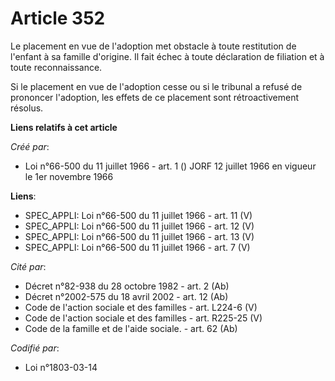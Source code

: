 # Article 352

Le placement en vue de l'adoption met obstacle à toute restitution de l'enfant à sa famille d'origine. Il fait échec à toute
déclaration de filiation et à toute reconnaissance.

Si le placement en vue de l'adoption cesse ou si le tribunal a refusé de prononcer l'adoption, les effets de ce placement
sont rétroactivement résolus.

**Liens relatifs à cet article**

_Créé par_:

  - Loi n°66-500 du 11 juillet 1966 - art. 1 () JORF 12 juillet 1966 en vigueur le 1er novembre 1966

**Liens**:

  - SPEC_APPLI: Loi n°66-500 du 11 juillet 1966 - art. 11 (V)
  - SPEC_APPLI: Loi n°66-500 du 11 juillet 1966 - art. 12 (V)
  - SPEC_APPLI: Loi n°66-500 du 11 juillet 1966 - art. 13 (V)
  - SPEC_APPLI: Loi n°66-500 du 11 juillet 1966 - art. 7 (V)

_Cité par_:

  - Décret n°82-938 du 28 octobre 1982 - art. 2 (Ab)
  - Décret n°2002-575 du 18 avril 2002 - art. 12 (Ab)
  - Code de l'action sociale et des familles - art. L224-6 (V)
  - Code de l'action sociale et des familles - art. R225-25 (V)
  - Code de la famille et de l'aide sociale. - art. 62 (Ab)

_Codifié par_:

  - Loi n°1803-03-14
